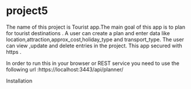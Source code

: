 # project5
The name of this project is Tourist app.The main goal of this app is to plan for tourist destinations . A user can create a plan and enter data like location,attraction,approx_cost,holiday_type and transport_type.
The user can view ,update and delete entries in the project.
This app secured with https .

In order to run this in your browser or REST service you need to use the following url :https://localhost:3443/api/planner/

Installation
